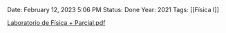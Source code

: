 
Date: February 12, 2023 5:06 PM
Status: Done
Year: 2021
Tags: [[Física I]]

[Laboratorio de Física + Parcial.pdf](Laboratorio_de_Fsica__Parcial.pdf)